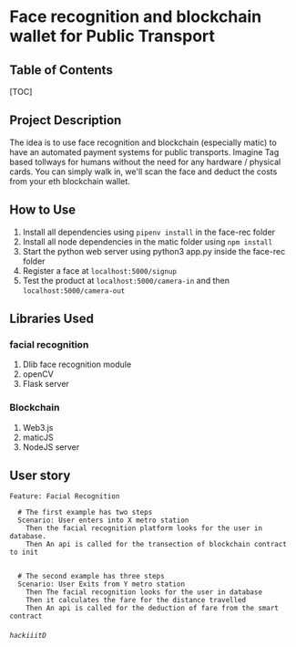 
Face recognition and blockchain wallet for Public Transport
===


## Table of Contents

[TOC]

## Project Description

The idea is to use face recognition and blockchain (especially matic) to have an automated payment systems for public transports. Imagine Tag based tollways for humans without the need for any hardware / physical cards. You can simply walk in, we'll scan the face and deduct the costs from your eth blockchain wallet.


## How to Use

1. Install all dependencies using ```pipenv install``` in the face-rec folder
2. Install all node dependencies in the matic folder using ```npm install```
3. Start the python web server using python3 app.py inside the face-rec folder
4. Register a face at ```localhost:5000/signup```
5. Test the product at ```localhost:5000/camera-in``` and then ```localhost:5000/camera-out```


## Libraries Used

### facial recognition
1. Dlib face recognition module
2. openCV
3. Flask server

### Blockchain
1. Web3.js
2. maticJS
3. NodeJS server


User story
---
```gherkin=
Feature: Facial Recognition

  # The first example has two steps
  Scenario: User enters into X metro station
    Then the facial recognition platform looks for the user in database.
    Then An api is called for the transection of blockchain contract to init
    

  # The second example has three steps
  Scenario: User Exits from Y metro station
    Then The facial recognition looks for the user in database
    Then it calculates the fare for the distance travelled 
    Then An api is called for the deduction of fare from the smart contract
```

######  `hackiiitD`

